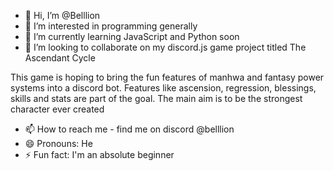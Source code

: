 - 👋 Hi, I’m @Belllion
- 👀 I’m interested in programming generally 
- 🌱 I’m currently learning JavaScript and Python soon
- 💞️ I’m looking to collaborate on my discord.js game project titled The Ascendant Cycle

This game is hoping to bring the fun features of manhwa and fantasy power systems into a discord bot.
Features like ascension, regression, blessings, skills and stats are part of the goal.
The main aim is to be the strongest character ever created 
- 📫 How to reach me - find me on discord @belllion
- 😄 Pronouns: He
- ⚡ Fun fact: I'm an absolute beginner 
<!---
Belllion/Belllion is a ✨ special ✨ repository because its `README.md` (this file) appears on your GitHub profile.
You can click the Preview link to take a look at your changes.
--->
